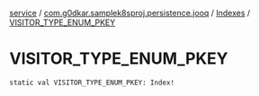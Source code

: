 [service](../../index.md) / [com.g0dkar.samplek8sproj.persistence.jooq](../index.md) / [Indexes](index.md) / [VISITOR_TYPE_ENUM_PKEY](./-v-i-s-i-t-o-r_-t-y-p-e_-e-n-u-m_-p-k-e-y.md)

# VISITOR_TYPE_ENUM_PKEY

`static val VISITOR_TYPE_ENUM_PKEY: Index!`